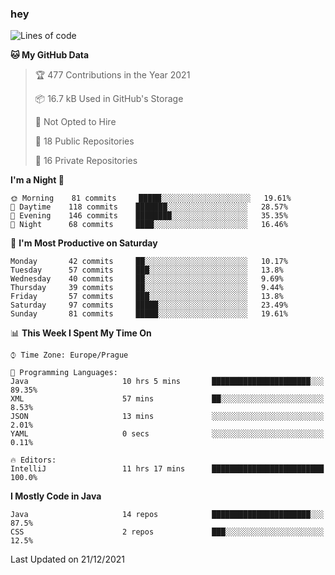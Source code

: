 ### hey

<!--START_SECTION:waka-->
![Lines of code](https://img.shields.io/badge/From%20Hello%20World%20I%27ve%20Written-100%20Thousand%20lines%20of%20code-blue)

**🐱 My GitHub Data** 

> 🏆 477 Contributions in the Year 2021
 > 
> 📦 16.7 kB Used in GitHub's Storage 
 > 
> 🚫 Not Opted to Hire
 > 
> 📜 18 Public Repositories 
 > 
> 🔑 16 Private Repositories  
 > 
**I'm a Night 🦉** 

```text
🌞 Morning    81 commits     █████░░░░░░░░░░░░░░░░░░░░   19.61% 
🌆 Daytime    118 commits    ███████░░░░░░░░░░░░░░░░░░   28.57% 
🌃 Evening    146 commits    ████████░░░░░░░░░░░░░░░░░   35.35% 
🌙 Night      68 commits     ████░░░░░░░░░░░░░░░░░░░░░   16.46%

```
📅 **I'm Most Productive on Saturday** 

```text
Monday       42 commits     ██░░░░░░░░░░░░░░░░░░░░░░░   10.17% 
Tuesday      57 commits     ███░░░░░░░░░░░░░░░░░░░░░░   13.8% 
Wednesday    40 commits     ██░░░░░░░░░░░░░░░░░░░░░░░   9.69% 
Thursday     39 commits     ██░░░░░░░░░░░░░░░░░░░░░░░   9.44% 
Friday       57 commits     ███░░░░░░░░░░░░░░░░░░░░░░   13.8% 
Saturday     97 commits     █████░░░░░░░░░░░░░░░░░░░░   23.49% 
Sunday       81 commits     █████░░░░░░░░░░░░░░░░░░░░   19.61%

```


📊 **This Week I Spent My Time On** 

```text
⌚︎ Time Zone: Europe/Prague

💬 Programming Languages: 
Java                     10 hrs 5 mins       ██████████████████████░░░   89.35% 
XML                      57 mins             ██░░░░░░░░░░░░░░░░░░░░░░░   8.53% 
JSON                     13 mins             ░░░░░░░░░░░░░░░░░░░░░░░░░   2.01% 
YAML                     0 secs              ░░░░░░░░░░░░░░░░░░░░░░░░░   0.11%

🔥 Editors: 
IntelliJ                 11 hrs 17 mins      █████████████████████████   100.0%

```

**I Mostly Code in Java** 

```text
Java                     14 repos            ██████████████████████░░░   87.5% 
CSS                      2 repos             ███░░░░░░░░░░░░░░░░░░░░░░   12.5%

```



 Last Updated on 21/12/2021
<!--END_SECTION:waka-->
